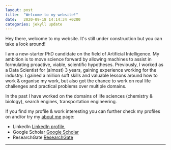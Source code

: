 ```yaml
---
layout: post
title:  "Welcome to my website!"
date:   2020-09-18 14:14:34 +0200
categories: jekyll update
---
```


Hey there, welcome to my website. It's still under construction but you can take a look around!

I am a new-starter PhD candidate on the field of Artificial Intelligence. My ambition is to move science forward by allowing machines to assist in formulating proactive, viable, scientific hypotheses.
Previously, I worked as a Data Scientist for (almost) 3 years, gaining experience working for the industry. I gained a million soft skills and valuable lessons around how to work & organise my work, but also got the chance to work on real life challenges and practical problems over multiple domains.

In the past I have worked on the domains of life sciences (chemistry & biology), search engines, transportation engineering.

If you find my profile & work interesting you can further check my profiles on and/or try my [about me](/about/) page:

- LinkedIn [LinkedIn profile][linked-in-profile],
- Google Scholar [Google Scholar][scholar-profile]
- ResearchGate [ResearchGate][rg-profile]



[linked-in-profile]: https://www.linkedin.com/in/dimitris-alivanistos-678a04b6
[scholar-profile]: https://scholar.google.nl/citations?user=snZnIqEAAAAJ&hl=en
[rg-profile]: https://www.researchgate.net/profile/Dimitris_Alivas
---
